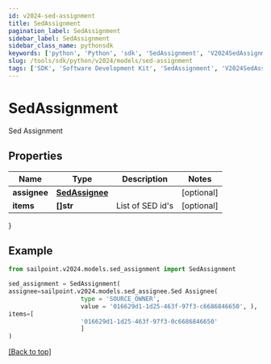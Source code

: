 ```yaml
---
id: v2024-sed-assignment
title: SedAssignment
pagination_label: SedAssignment
sidebar_label: SedAssignment
sidebar_class_name: pythonsdk
keywords: ['python', 'Python', 'sdk', 'SedAssignment', 'V2024SedAssignment'] 
slug: /tools/sdk/python/v2024/models/sed-assignment
tags: ['SDK', 'Software Development Kit', 'SedAssignment', 'V2024SedAssignment']
---
```


# SedAssignment

Sed Assignment

## Properties

Name | Type | Description | Notes
------------ | ------------- | ------------- | -------------
**assignee** | [**SedAssignee**](sed-assignee) |  | [optional] 
**items** | **[]str** | List of SED id's | [optional] 
}

## Example

```python
from sailpoint.v2024.models.sed_assignment import SedAssignment

sed_assignment = SedAssignment(
assignee=sailpoint.v2024.models.sed_assignee.Sed Assignee(
                    type = 'SOURCE_OWNER', 
                    value = '016629d1-1d25-463f-97f3-c6686846650', ),
items=[
                    '016629d1-1d25-463f-97f3-0c6686846650'
                    ]
)

```
[[Back to top]](#) 

